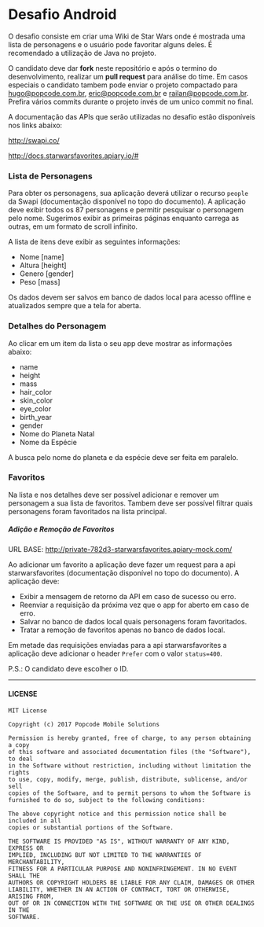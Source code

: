 # Desafio Android

O desafio consiste em criar uma Wiki de Star Wars onde é mostrada uma lista de personagens e o usuário pode favoritar alguns deles. É recomendado a utilização de Java no projeto.

O candidato deve dar **fork** neste repositório e após o termino do desenvolvimento, realizar um **pull request** para análise do time. Em casos especiais o candidato tambem pode enviar o projeto compactado para hugo@popcode.com.br, eric@popcode.com.br e railan@popcode.com.br. Prefira vários commits durante o projeto invés de um unico commit no final.

A documentação das APIs que serão utilizadas no desafio estão disponíveis nos links abaixo:

http://swapi.co/

http://docs.starwarsfavorites.apiary.io/#

### Lista de Personagens

Para obter os personagens, sua aplicação deverá utilizar o recurso `people` da Swapi (documentação disponível no topo do documento). A aplicação deve exibir todos os 87 personagens e permitir pesquisar o personagem pelo nome. Sugerimos exibir as primeiras páginas enquanto carrega as outras, em um formato de scroll infinito.

A lista de itens deve exibir as seguintes informações:
+ Nome [name]
+ Altura [height]
+ Genero [gender]
+ Peso [mass]

Os dados devem ser salvos em banco de dados local para acesso offline e atualizados sempre que a tela for aberta.

### Detalhes do Personagem

Ao clicar em um item da lista o seu app deve mostrar as informações abaixo:

+ name
+ height
+ mass 
+ hair_color
+ skin_color
+ eye_color
+ birth_year
+ gender
+ Nome do Planeta Natal 
+ Nome da Espécie

A busca pelo nome do planeta e da espécie deve ser feita em paralelo.

### Favoritos

Na lista e nos detalhes deve ser possível adicionar e remover um personagem a sua lista de favoritos. Tambem deve ser possível filtrar quais personagens foram favoritados na lista principal.

##### Adição e Remoção de Favoritos

URL BASE: http://private-782d3-starwarsfavorites.apiary-mock.com/

Ao adicionar um favorito a aplicação deve fazer um request para a api starwarsfavorites (documentação disponível no topo do documento). 
A aplicação deve:
+ Exibir a mensagem de retorno da API em caso de sucesso ou erro.
+ Reenviar a requisição da próxima vez que o app for aberto em caso de erro.
+ Salvar no banco de dados local quais personagens foram favoritados.
+ Tratar a remoção de favoritos apenas no banco de dados local.

Em metade das requisições enviadas para a api starwarsfavorites a aplicação deve adicionar o header `Prefer` com o valor `status=400`.

P.S.: O candidato deve escolher o ID.

---
#### LICENSE
```
MIT License

Copyright (c) 2017 Popcode Mobile Solutions

Permission is hereby granted, free of charge, to any person obtaining a copy
of this software and associated documentation files (the "Software"), to deal
in the Software without restriction, including without limitation the rights
to use, copy, modify, merge, publish, distribute, sublicense, and/or sell
copies of the Software, and to permit persons to whom the Software is
furnished to do so, subject to the following conditions:

The above copyright notice and this permission notice shall be included in all
copies or substantial portions of the Software.

THE SOFTWARE IS PROVIDED "AS IS", WITHOUT WARRANTY OF ANY KIND, EXPRESS OR
IMPLIED, INCLUDING BUT NOT LIMITED TO THE WARRANTIES OF MERCHANTABILITY,
FITNESS FOR A PARTICULAR PURPOSE AND NONINFRINGEMENT. IN NO EVENT SHALL THE
AUTHORS OR COPYRIGHT HOLDERS BE LIABLE FOR ANY CLAIM, DAMAGES OR OTHER
LIABILITY, WHETHER IN AN ACTION OF CONTRACT, TORT OR OTHERWISE, ARISING FROM,
OUT OF OR IN CONNECTION WITH THE SOFTWARE OR THE USE OR OTHER DEALINGS IN THE
SOFTWARE.
```
